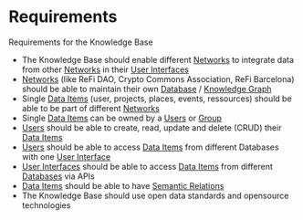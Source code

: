 # Requirements

Requirements for the Knowledge Base


* The Knowledge Base should enable different [Networks](Glossar.md#Network) to integrate data from other [Networks](Glossar.md#Network) in their [User Interfaces](Glossar.md#User-Interface)
* [Networks](Glossar.md#Network) (like ReFi DAO, Crypto Commons Association, ReFi Barcelona) should be able to maintain their own [Database](Glossar.md#Database) / [Knowledge Graph](Glossar#Knowledge-Graph)
* Single [Data Items](Glossar.md#Data-Item) (user, projects, places, events, ressources) should be able to be part of different [Networks](Glossar.md#Network)
* Single [Data Items](Glossar.md#Data-Item) can be owned by a [Users](Glossar.md#Users) or [Group](Glossar.md#Group) 
* [Users](Glossar.md#Users) should be able to create, read, update and delete (CRUD) their [Data Items](Glossar.md#Data-Item)
* [Users](Glossar.md#Users) should be able to access [Data Items](Glossar.md#Data-Item) from different Databases with one [User Interface](Glossar.md#User-Interface)
* [User Interfaces](Glossar.md#User-Interface) should be able to access [Data Items](Glossar.md#Data-Item) from different [Databases](Glossar.md#Database) via APIs
* [Data Items](Glossar.md#Data-Item) should be able to have [Semantic Relations](Glossar.md#Semantic)
* The Knowledge Base should use open data standards and opensource technologies